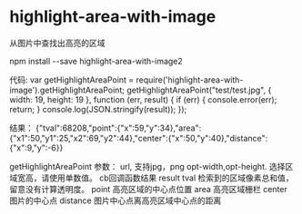 # highlight-area-with-image
从图片中查找出高亮的区域

npm install --save highlight-area-with-image2

代码:
var getHighlightAreaPoint = require('highlight-area-with-image').getHighlightAreaPoint;
getHighlightAreaPoint("test/test.jpg", { width: 19, height: 19 }, function (err, result) {
  if (err) {
    console.error(err);
    return;
  }
  console.log(JSON.stringify(result));
});

结果：
{"tval":68208,"point":{"x":59,"y":34},"area":{"x1":50,"y1":25,"x2":69,"y2":44},"center":{"x":50,"y":40},"distance":{"x":9,"y":-6}}

getHighlightAreaPoint 参数：
url, 支持jpg，png
opt-width,opt-height. 选择区域宽高，请使用单数值。
cb回调函数结果
  result
    tval 检索到的区域像素总和值，留意没有计算透明度。
    point 高亮区域的中心点位置
    area 高亮区域栅栏
    center 图片的中心点
    distance 图片中心点离高亮区域中心点的距离
